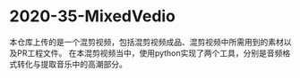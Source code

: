 # 2020-35-MixedVedio
本仓库上传的是一个混剪视频，包括混剪视频成品、混剪视频中所需用到的素材以及PR工程文件。
在本混剪视频当中，使用python实现了两个工具，分别是音频格式转化与提取音乐中的高潮部分。
